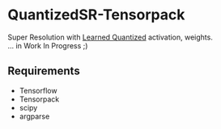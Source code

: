 # QuantizedSR-Tensorpack
Super Resolution with [Learned Quantized](https://arxiv.org/abs/1807.10029) activation, weights. <br />
... in Work In Progress ;)

## Requirements
 - Tensorflow
 - Tensorpack
 - scipy
 - argparse
